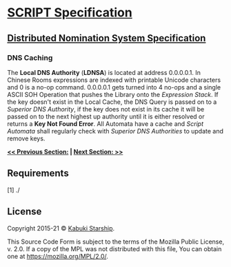 # [SCRIPT Specification](../)

## [Distributed Nomination System Specification](./)

### DNS Caching

The **Local DNS Authority** (**LDNSA**) is located at address 0.0.0.0.1. In Chinese Rooms expressions are indexed with printable Unicode characters and 0 is a no-op command. 0.0.0.0.1 gets turned into 4 no-ops and a single ASCII SOH Operation that pushes the Library onto the *Expression Stack*. If the key doesn't exist in the Local Cache, the DNS Query is passed on to a *Superior DNS Authority*, if the key does not exist in its cache it will be passed on to the next highest up authority until it is either resolved or returns a **Key Not Found Error**. All Automata have a cache and *Script Automata* shall regularly check with *Superior DNS Authorities* to update and remove keys.

**[<< Previous Section:](./) | [Next Section: >>](./)**

## Requirements

[1] ./

## License

Copyright 2015-21 © [Kabuki Starship](https://kabukistarship.com).

This Source Code Form is subject to the terms of the Mozilla Public License, v. 2.0. If a copy of the MPL was not distributed with this file, You can obtain one at <https://mozilla.org/MPL/2.0/>.

